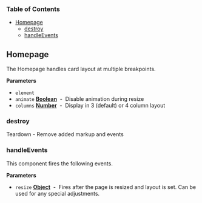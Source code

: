 <!-- Generated by documentation.js. Update this documentation by updating the source code. -->

### Table of Contents

-   [Homepage](#homepage)
    -   [destroy](#destroy)
    -   [handleEvents](#handleevents)

## Homepage

The Homepage handles card layout at multiple breakpoints.

**Parameters**

-   `element`  
-   `animate` **[Boolean](https://developer.mozilla.org/en-US/docs/Web/JavaScript/Reference/Global_Objects/Boolean)**  -  Disable animation during resize
-   `columns` **[Number](https://developer.mozilla.org/en-US/docs/Web/JavaScript/Reference/Global_Objects/Number)**  -  Display in 3 (default) or 4 column layout

### destroy

Teardown - Remove added markup and events

### handleEvents

This component fires the following events.

**Parameters**

-   `resize` **[Object](https://developer.mozilla.org/en-US/docs/Web/JavaScript/Reference/Global_Objects/Object)**  -  Fires after the page is resized and layout is set. Can be used for any special adjustments.
